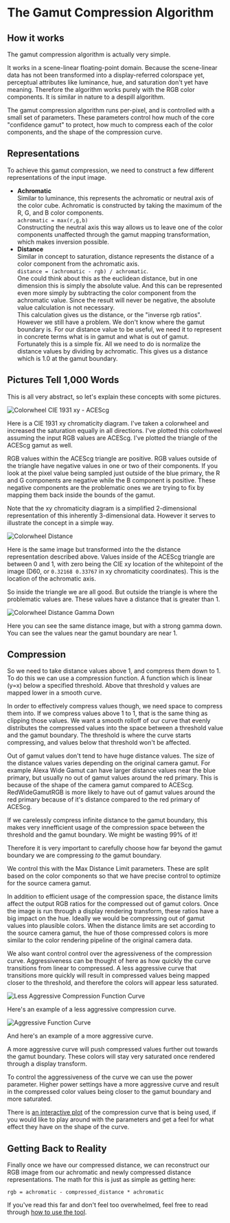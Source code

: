 # The Gamut Compression Algorithm

## How it works
The gamut compression algorithm is actually very simple. 

It works in a scene-linear floating-point domain. Because the scene-linear data has not been transformed into a display-referred colorspace yet, perceptual attributes like luminance, hue, and saturation don't yet have meaning. Therefore the algorithm works purely with the RGB color components. It is similar in nature to a despill algorithm.

The gamut compression algorithm runs per-pixel, and is controlled with a small set of parameters. These parameters control how much of the core "confidence gamut" to protect, how much to compress each of the color components, and the shape of the compression curve.

## Representations
To achieve this gamut compression, we need to construct a few different representations of the input image.
- **Achromatic**  
Similar to luminance, this represents the achromatic or neutral axis of the color cube. Achromatic is constructed by taking the maximum of the R, G, and B color components.  
`achromatic = max(r,g,b)`  
Constructing the neutral axis this way allows us to leave one of the color components unaffected through the gamut mapping transformation, which makes inversion possible.  
- **Distance**  
Similar in concept to saturation, distance represents the distance of a color component from the achromatic axis.  
`distance = (achromatic - rgb) / achromatic`.  
One could think about this as the euclidean distance, but in one dimension this is simply the absolute value. And this can be represented even more simply by subtracting the color component from the achromatic value. Since the result will never be negative, the absolute value calculation is not necessary.   
This calculation gives us the distance, or the "inverse rgb ratios". However we still have a problem. We don't know where the gamut boundary is. For our distance value to be useful, we need it to represent in concrete terms what is in gamut and what is out of gamut.   
Fortunately this is a simple fix. All we need to do is normalize the distance values by dividing by achromatic. This gives us a distance which is 1.0 at the gamut boundary.

## Pictures Tell 1,000 Words
This is all very abstract, so let's explain these concepts with some pictures. 

![Colorwheel CIE 1931 xy - ACEScg](/images/screenshots/colorwheel_acescg_1931_xy.png)

Here is a CIE 1931 xy chromaticity diagram. I've taken a colorwheel and increased the saturation equally in all directions. I've plotted this colorhweel assuming the input RGB values are ACEScg. I've plotted the triangle of the ACEScg gamut as well.

RGB values within the ACEScg triangle are positive. RGB values outside of the triangle have negative values in one or two of their components. If you look at the pixel value being sampled just outside of the blue primary, the R and G components are negative while the B component is positive. These negative components are the problematic ones we are trying to fix by mapping them back inside the bounds of the gamut.

Note that the xy chromaticity diagram is a simplified 2-dimensional representation of this inherently 3-dimensional data. However it serves to illustrate the concept in a simple way.

![Colorwheel Distance](/images/screenshots/colorwheel_acescg_distance_1931_xy.png)

Here is the same image but transformed into the the distance representation described above. Values inside of the ACEScg triangle are between 0 and 1, with zero being the CIE xy location of the whitepoint of the image (D60, or `0.32168 0.33767` in xy chromaticity coordinates). This is the location of the achromatic axis.

So inside the triangle we are all good. But outside the triangle is where the problematic values are. These values have a distance that is greater than 1.

![Colorwheel Distance Gamma Down](/images/screenshots/colorwheel_acescg_distance_gamma_down_1931_xy.png)

Here you can see the same distance image, but with a strong gamma down. You can see the values near the gamut boundary are near 1.

## Compression
So we need to take distance values above 1, and compress them down to 1. To do this we can use a compression function. A function which is linear (y=x) below a specified threshold. Above that threshold y values are mapped lower in a smooth curve.

In order to effectively compress values though, we need space to compress them into. If we compress values above 1 to 1, that is the same thing as clipping those values. We want a smooth rolloff of our curve that evenly distributes the compressed values into the space between a threshold value and the gamut boundary. The threshold is where the curve starts compressing, and values below that threshold won't be affected.

Out of gamut values don't tend to have huge distance values. The size of the distance values varies depending on the original camera gamut. For example Alexa Wide Gamut can have larger distance values near the blue primary, but usually no out of gamut values around the red primary. This is because of the shape of the camera gamut compared to ACEScg. RedWideGamutRGB is more likely to have out of gamut values around the red primary because of it's distance compared to the red primary of ACEScg.

If we carelessly compress infinite distance to the gamut boundary, this makes very innefficient usage of the compression space between the threshold and the gamut boundary. We might be wasting 99% of it!

Therefore it is very important to carefully choose how far beyond the gamut boundary we are compressing _to_ the gamut boundary.

We control this with the Max Distance Limit parameters. These are split based on the color components so that we have precise control to optimize for the source camera gamut. 

In addition to efficient usage of the compression space, the distance limits affect the output RGB ratios for the compressed out of gamut colors. Once the image is run through a display rendering transform, these ratios have a big impact on the hue. Ideally we would be compressing out of gamut values into plausible colors. When the distance limits are set according to the source camera gamut, the hue of those compressed colors is more similar to the color rendering pipeline of the original camera data.

We also want control control over the agressiveness of the compression curve. Aggressiveness can be thought of here as how quickly the curve transitions from linear to compressed. A less aggressive curve that transitions more quickly will result in compressed values being mapped closer to the threshold, and therefore the colors will appear less saturated. 

![Less Aggressive Compression Function Curve](/images/screenshots/compression_function.png)

Here's an example of a less aggressive compression curve.

![Aggressive Function Curve](/images/screenshots/compression_function_aggressive.png)

And here's an example of a more aggressive curve.

A more aggressive curve will push compressed values further out towards the gamut boundary. These colors will stay very saturated once rendered through a display transform.

To control the aggressiveness of the curve we can use the power parameter. Higher power settings have a more aggressive curve and result in the compressed color values being closer to the gamut boundary and more saturated.

There is [an interactive plot](https://www.desmos.com/calculator/54aytu7hek) of the compression curve that is being used, if you would like to play around with the parameters and get a feel for what effect they have on the shape of the curve.

## Getting Back to Reality
Finally once we have our compressed distance, we can reconstruct our RGB image from our achromatic and newly compressed distance representations. The math for this is just as simple as getting here:

`rgb = achromatic - compressed_distance * achromatic`


If you've read this far and don't feel too overwhelmed, feel free to read through [how to use the tool](/docs/gamut-compress-documentation.md).